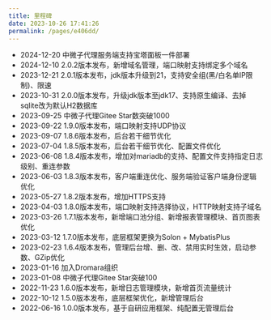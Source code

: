 ```yaml
---
title: 里程碑
date: 2023-10-26 17:41:26
permalink: /pages/e406dd/
---
```

- 2024-12-20 中微子代理服务端支持宝塔面板一件部署
- 2024-12-10 2.0.2版本发布，新增域名管理，端口映射支持绑定多个域名
- 2023-12-21 2.0.1版本发布，jdk版本升级到21，支持安全组(黑/白名单IP限制)、限速
- 2023-10-31 2.0.0版本发布，升级jdk版本至jdk17、支持原生编译、去掉sqlite改为默认H2数据库
- 2023-09-25 中微子代理Gitee Star数突破1000
- 2023-09-22 1.9.0版本发布，端口映射支持UDP协议
- 2023-09-07 1.8.6版本发布，后台若干细节优化
- 2023-07-04 1.8.5版本发布，后台若干细节优化、配置文件优化
- 2023-06-08 1.8.4版本发布，增加对mariadb的支持、配置文件支持指定日志级别、重连参数
- 2023-06-03 1.8.3版本发布，客户端重连优化、服务端验证客户端身份逻辑优化
- 2023-05-27 1.8.2版本发布，增加HTTPS支持
- 2023-04-03 1.8.0版本发布，端口映射支持选择协议，HTTP映射支持子域名
- 2023-03-26 1.7.1版本发布，新增端口池分组、新增报表管理模块、首页图表优化
- 2023-03-12 1.7.0版本发布，底层框架更换为Solon + MybatisPlus
- 2023-02-23 1.6.4版本发布，管理后台增、删、改、禁用实时生效，启动参数、GZip优化
- 2023-01-16 加入Dromara组织
- 2023-01-08 中微子代理Gitee Star突破100
- 2022-11-23 1.6.0版本发布，新增日志管理模块，新增首页流量统计
- 2022-10-12 1.5.0版本发布，底层框架优化，新增管理后台
- 2022-06-16 1.0.0版本发布，基于自研应用框架、纯配置无管理后台

